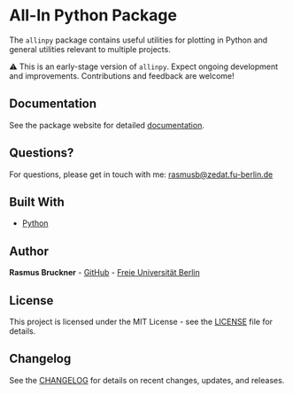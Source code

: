 # All-In Python Package

The `allinpy` package contains useful utilities for plotting in Python and general utilities relevant to multiple projects.

⚠️ This is an early-stage version of `allinpy`.
Expect ongoing development and improvements. Contributions and feedback are welcome!

## Documentation

See the package website for detailed [documentation](https://rasmusbruckner.github.io/allinpy/).

## Questions?

For questions, please get in touch with me: [rasmusb@zedat.fu-berlin.de](rasmusb@zedat.fu-berlin.de)

## Built With

* [Python](https://www.python.org)

## Author

**Rasmus Bruckner** - [GitHub](https://github.com/rasmusbruckner) - [Freie Universität Berlin](https://www.ewi-psy.fu-berlin.de/en/einrichtungen/arbeitsbereiche/neural_dyn_of_vis_cog/learning-lab/team/bruckner/index.html)

## License

This project is licensed under the MIT License - see the [LICENSE](LICENSE) file for details.

## Changelog

See the [CHANGELOG](CHANGELOG.md) for details on recent changes, updates, and releases.

